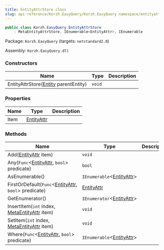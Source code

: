 ```yaml
---
title: EntityAttrStore class
slug: api-reference/Korzh.EasyQuery/Korzh.EasyQuery namespace/entityattrstore-class
---
```



```csharp
public class Korzh.EasyQuery.EntityAttrStore
    : MetaEntityAttrStore, IEnumerable<EntityAttr>, IEnumerable

```
Package: `Korzh.EasyQuery` (targets: `netstandard2.0`)

Assembly: `Korzh.EasyQuery.dll`

### Constructors

| Name | Type | Description | 
| --- | --- | --- | 
| EntityAttrStore([Entity](/api-reference/korzh-easyquery/korzh-easyquery-namespace/entity-class) parentEntity) | `void` |  | 


### Properties

| Name | Type | Description | 
| --- | --- | --- | 
| Item | [EntityAttr](/api-reference/korzh-easyquery/korzh-easyquery-namespace/entityattr-class) |  | 


### Methods

| Name | Type | Description | 
| --- | --- | --- | 
| Add([EntityAttr](/api-reference/korzh-easyquery/korzh-easyquery-namespace/entityattr-class) item) | `void` |  | 
| Any(`Func`&lt;[EntityAttr](/api-reference/korzh-easyquery/korzh-easyquery-namespace/entityattr-class), `bool`&gt; predicate) | `bool` |  | 
| AsEnumerable() | `IEnumerable`&lt;[EntityAttr](/api-reference/korzh-easyquery/korzh-easyquery-namespace/entityattr-class)&gt; |  | 
| FirstOrDefault(`Func`&lt;[EntityAttr](/api-reference/korzh-easyquery/korzh-easyquery-namespace/entityattr-class), `bool`&gt; predicate) | [EntityAttr](/api-reference/korzh-easyquery/korzh-easyquery-namespace/entityattr-class) |  | 
| GetEnumerator() | `IEnumerator`&lt;[EntityAttr](/api-reference/korzh-easyquery/korzh-easyquery-namespace/entityattr-class)&gt; |  | 
| InsertItem(`int` index, [MetaEntityAttr](/api-reference/easydata-core/easydata-namespace/metaentityattr-class) item) | `void` |  | 
| SetItem(`int` index, [MetaEntityAttr](/api-reference/easydata-core/easydata-namespace/metaentityattr-class) item) | `void` |  | 
| Where(`Func`&lt;[EntityAttr](/api-reference/korzh-easyquery/korzh-easyquery-namespace/entityattr-class), `bool`&gt; predicate) | `IEnumerable`&lt;[EntityAttr](/api-reference/korzh-easyquery/korzh-easyquery-namespace/entityattr-class)&gt; |  |